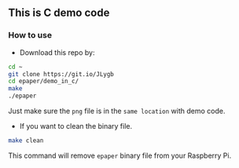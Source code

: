 ## This is C demo code 
### How to use
* Download this repo by:
```bash
cd ~
git clone https://git.io/JLygb 
cd epaper/demo_in_c/
make 
./epaper 
```
Just make sure the `png` file is in the `same location` with demo code.
* If you want to clean the binary file.
```bash
make clean
```
This command will remove `epaper` binary file from your Raspberry Pi.

